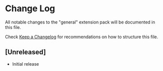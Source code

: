 # Change Log

All notable changes to the "general" extension pack will be documented in this file.

Check [Keep a Changelog](http://keepachangelog.com/) for recommendations on how to structure this file.

## [Unreleased]

- Initial release
